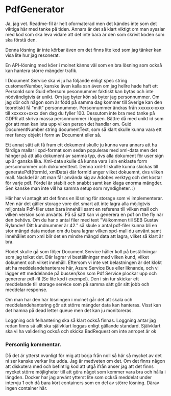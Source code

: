 # PdfGenerator
Ja, jag vet. Readme-fil är helt oformaterad men det kändes inte som det viktiga här med tanke på tiden.
Annars är det så klart viktigt om man sysslar med kod som ska leva vidare att det inte bara är den som skrivit koden som ska förstå den.

Denna lösning är inte körbar även om det finns lite kod som jag tänker kan visa lite hur jag resonerat.

En API-lösning med köer i molnet känns väl som en bra lösning som också kan hantera större mängder trafik.

I Document Service ska vi ju ha följande enligt spec
string customerNumber, kanske även kalla ssn även om jag hellre hade haft ett PersonId som Guid eftersom pesonnummer faktiskt kan bytas och inte nödvändigtvis är unikt. Om jag byter kön så byter jag personnummer. Om jag dör och någon som är född på samma dag kommer till Sverige kan den teoretiskt få "mitt" personnummer. Personnummer ändras från xxxxxx-xxxx till xxxxxx+xxxx den dag du fyller 100. Dessutom inte bra med tanke på GDPR att skriva massa personnummer i loggen. Bättre då med unikt id som gör att man kan leta upp vilken person det handlar om.
Guid DocumentNumber
string documentText, som så klart skulle kunna vara ett mer fancy objekt i form av Document eller så.

Ett annat sätt att få fram ett dokument skulle ju kunna vara annars att ha färdiga mallar i xpd-format som sedan populeras med xml-data men det hänger på att alla dokument av samma typ, dvs alla dokument för user sign up är ganska lika. Xml-data skulle då kunna vara i sin enklaste form personnummer och dokumenttext. Denna xml-fil skulle kunna skickas till generatePdf(formId, xmlData) där formId anger vilket dokuemnt, dvs vilken mall. Nackdel är att man får använda sig av Adobes verktyg och det kostar för varje pdf. Fördel är stabilt och snabbt samt kan klaga enorma mängder. Sen kanske man inte vill ha samma setup som myndigheter. :)

Här har vi antagit att det finns en lösning för storage som vi implementerar.
Men när det gäller storage vore det smart att inte lagra alla möjligtvis miljontals Pdf-filer utan bara innehåll samt en referens till vilken mall och vilken version som använts. På så sätt kan vi generera en pdf on the fly när den behövs. Om du har x antal filer med text "Välkommen till SEB Gustav Rylander! Ditt kundnummer är 42." så skule x antal pdf-filer kunna bli en stor mängd data medan om du bara lagrar vilken xpd-mall du använt samt innehållet som xml blir det en mindre mängd data att lagra, vilket så klart är bra.

Flödet skulle gå som följer
Document Service håller koll på beställningar som jag tolkat det. Där lagrar vi beställningar med vilken kund, vilket dokument och vilket innehåll.
Eftersom vi inte vet belastningen är det klokt att ha meddelandehanterare här, Azure Service Bus eller liknande, och vi lägger ett meddelande på bussen/kön som Pdf Service plockar upp och genererar pdf-fil (Se lite kod i exempel). Den i sin tur skickar ett meddelande till storage service som på samma sätt gör sitt jobb och meddelar response.

Om man har den här lösningen i molnet går det att skala och meddelandehantering gör att större mängder data kan hanteras. Visst kan det hamna på dead letter queue men det kan ju monitoreras.

Loggning och felhantering ska så klart också finnas. Loggning antar jag redan finns så allt ska självklart loggas enligt gällande standard.
Självklart ska vi ha validering också och skicka BadRequest om inte anropet är ok

### Personlig kommentar.
Då det är ytterst ovanligt för mig att börja från noll så här så mycket av det ni ser kanske verkar lite udda. Jag är medveten om det. Om det finns någon att diskutera med och befintlig kod att utgå ifrån anser jag att det finns mycket större möjligheter till att göra något som kommer vara bra och hålla i längden.
Docker har jag använt ytterst lite som också meddelat under intervju 1 och då bara kört containers som en del av större lösning. Därav ingen container här.
